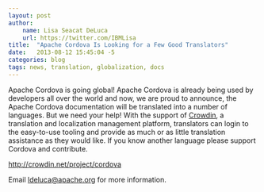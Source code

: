 ```yaml
---
layout: post
author:
    name: Lisa Seacat DeLuca
    url: https://twitter.com/IBMLisa
title:  "Apache Cordova Is Looking for a Few Good Translators"
date:   2013-08-12 15:45:04 -5
categories: blog
tags: news, translation, globalization, docs
---
```


Apache Cordova is going global!  Apache Cordova is already being used by
developers all over the world and now, we are proud to announce, the Apache
Cordova documentation will be translated into a number of languages.  But we
need your help!  With the support of <a href="http://crowdin.net/project/cordova">Crowdin</a>, a translation and
localization management platform, translators can login to the easy-to-use
tooling and provide as much or as little translation assistance as they would
like.  If you know another language please support Cordova and contribute.

<a href="http://crowdin.net/project/cordova">http://crowdin.net/project/cordova</a>

Email <a href="mailto:ldeluca@apache.org">ldeluca@apache.org</a> for more information.

<!--more-->
